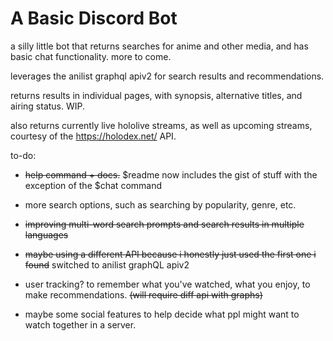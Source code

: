 # A Basic Discord Bot

a silly little bot that returns searches for anime and other media, and has basic chat functionality. more to come. 

leverages the anilist graphql apiv2 for search results and recommendations.


returns results in individual pages, with synopsis, alternative titles, and airing status. WIP. 

also returns currently live hololive streams, as well as upcoming streams, courtesy of the https://holodex.net/ API. 




to-do: 

- ~~help command + docs.~~ $readme now includes the gist of stuff with the exception of the $chat command

- more search options, such as searching by popularity, genre, etc.

- ~~improving multi-word search prompts and search results in multiple languages~~

- ~~maybe using a different API because i honestly just used the first one i found~~ switched to anilist graphQL apiv2

- user tracking? to remember what you've watched, what you enjoy, to make recommendations. ~~(will require diff api with graphs)~~

- maybe some social features to help decide what ppl might want to watch together in a server. 
